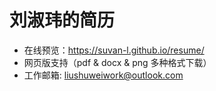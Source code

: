 # 刘淑玮的简历
- 在线预览：https://suvan-l.github.io/resume/
- 网页版支持（pdf & docx & png 多种格式下载）
- 工作邮箱: liushuweiwork@outlook.com
